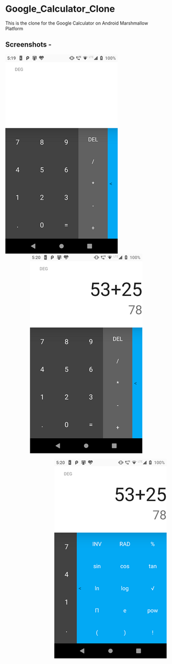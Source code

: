 # Google_Calculator_Clone
This is the clone for the Google Calculator on Android Marshmallow Platform 

## Screenshots -

<img align="left" src="/app/screenshots/1.png?raw=true">
<p align="center">
  <img src="/app/screenshots/2.png?raw=true">
</p>
<img align="right" src="/app/screenshots/3.png?raw=true">
